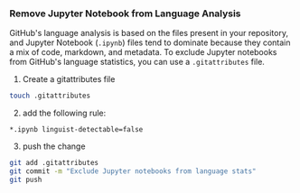 
### Remove Jupyter Notebook from Language Analysis

GitHub's language analysis is based on the files present in your repository, and Jupyter Notebook (`.ipynb`) files tend to dominate because they contain a mix of code, markdown, and metadata. To exclude Jupyter notebooks from GitHub's language statistics, you can use a `.gitattributes` file.

1. Create a gitattributes file

```Bash
touch .gitattributes
```

2. add the following rule:

```text
*.ipynb linguist-detectable=false
```

3. push the change

```Bash
git add .gitattributes
git commit -m "Exclude Jupyter notebooks from language stats"
git push
```

